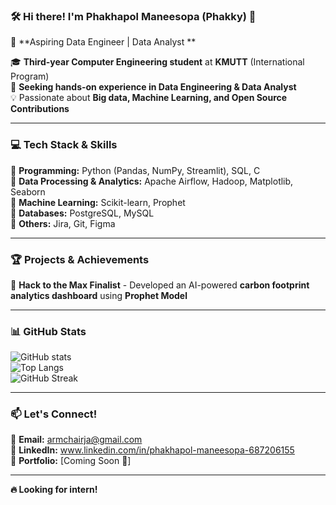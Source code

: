 ### 🛠 Hi there! I'm **Phakhapol Maneesopa** (Phakky) 👋  
🚀 **Aspiring Data Engineer | Data Analyst **  

🎓 **Third-year Computer Engineering student** at **KMUTT** (International Program)  
📌 **Seeking hands-on experience in Data Engineering & Data Analyst**  
💡 Passionate about **Big data, Machine Learning, and Open Source Contributions**  

---

### 💻 Tech Stack & Skills  
🔹 **Programming:** Python (Pandas, NumPy, Streamlit), SQL, C  
🔹 **Data Processing & Analytics:** Apache Airflow, Hadoop, Matplotlib, Seaborn  
🔹 **Machine Learning:** Scikit-learn, Prophet  
🔹 **Databases:** PostgreSQL, MySQL  
🔹 **Others:** Jira, Git, Figma  

---

### 🏆 Projects & Achievements  
🏅 **Hack to the Max Finalist** - Developed an AI-powered **carbon footprint analytics dashboard** using **Prophet Model**  

---

### 📊 GitHub Stats  
![GitHub stats](https://github-readme-stats.vercel.app/api?username=armtaehee&show_icons=true&theme=radical)  
![Top Langs](https://github-readme-stats.vercel.app/api/top-langs/?username=armtaehee&layout=compact)  
![GitHub Streak](https://github-readme-streak-stats.herokuapp.com/?user=armtaehee)  

---

### 📫 Let's Connect!  
🔗 **Email:** armchairja@gmail.com  
🔗 **LinkedIn:** www.linkedin.com/in/phakhapol-maneesopa-687206155  
🔗 **Portfolio:** [Coming Soon 🚀]  

---

**🔥 Looking for intern!**
